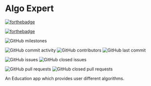 # Algo Expert

[![forthebadge](https://forthebadge.com/images/badges/built-for-android.svg)](https://forthebadge.com)

[![forthebadge](https://forthebadge.com/images/badges/check-it-out.svg)](https://forthebadge.com)

![GitHub milestones](https://img.shields.io/github/milestones/all/sumanthst24/algo-expert)

![GitHub commit activity](https://img.shields.io/github/commit-activity/w/sumanthst24/algo-expert)
![GitHub contributors](https://img.shields.io/github/contributors/sumanthst24/algo-expert)
![GitHub last commit](https://img.shields.io/github/last-commit/sumanthst24/algo-expert)

![GitHub issues](https://img.shields.io/github/issues-raw/sumanthst24/algo-expert)
![GitHub closed issues](https://img.shields.io/github/issues-closed-raw/sumanthst24/algo-expert)

![GitHub pull requests](https://img.shields.io/github/issues-pr/sumanthst24/algo-expert)
![GitHub closed pull requests](https://img.shields.io/github/issues-pr-closed-raw/sumanthst24/algo-expert)

An Education app which provides user different algorithms.
